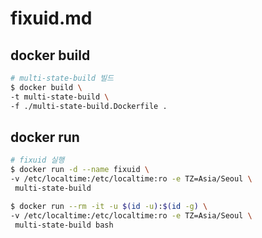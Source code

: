 # fixuid.md

## docker build

```bash
# multi-state-build 빌드
$ docker build \
-t multi-state-build \
-f ./multi-state-build.Dockerfile .
```

## docker run

```bash
# fixuid 실행
$ docker run -d --name fixuid \
-v /etc/localtime:/etc/localtime:ro -e TZ=Asia/Seoul \
 multi-state-build

$ docker run --rm -it -u $(id -u):$(id -g) \
-v /etc/localtime:/etc/localtime:ro -e TZ=Asia/Seoul \
 multi-state-build bash
```
